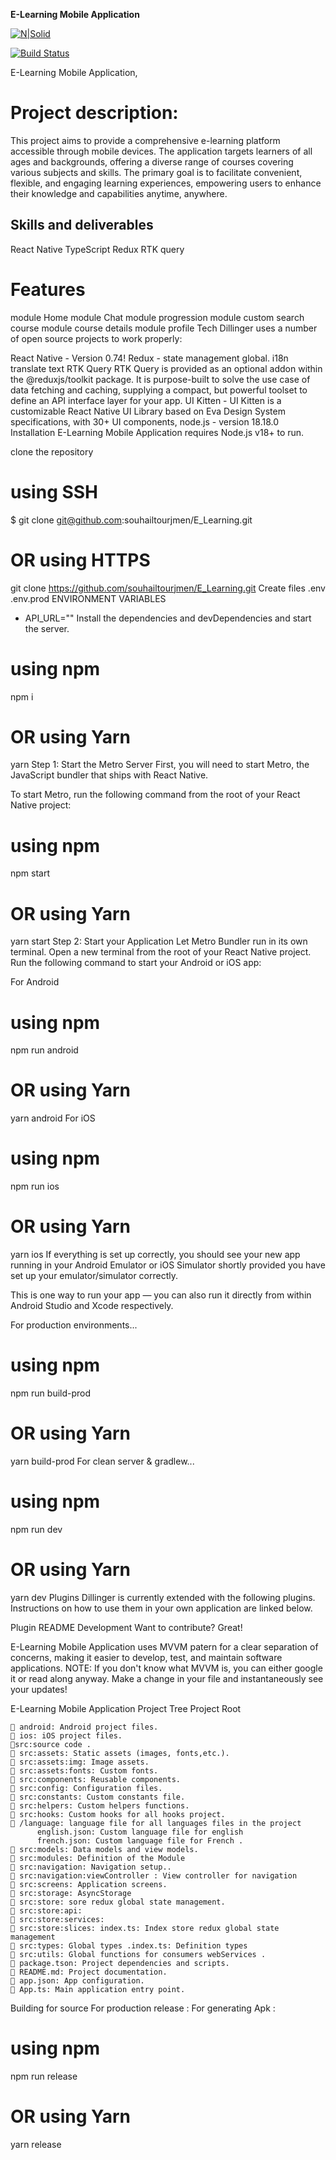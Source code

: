 **E-Learning Mobile Application**

[![N|Solid](https://cldup.com/dTxpPi9lDf.thumb.png)](https://nodesource.com/products/nsolid)

[![Build Status](https://travis-ci.org/joemccann/dillinger.svg?branch=master)](https://playprosite.itside.co/)

E-Learning Mobile Application,

# Project description:

This project aims to provide a comprehensive e-learning platform accessible through mobile devices. The application targets learners of all ages and backgrounds, offering a diverse range of courses covering various subjects and skills. The primary goal is to facilitate convenient, flexible, and engaging learning experiences, empowering users to enhance their knowledge and capabilities anytime, anywhere.

## Skills and deliverables

React Native
TypeScript
Redux
RTK query

# Features

module Home
module Chat
module progression
module custom search course
module course details
module profile
Tech
Dillinger uses a number of open source projects to work properly:

React Native - Version 0.74!
Redux - state management global.
i18n translate text
RTK Query RTK Query is provided as an optional addon within the @reduxjs/toolkit package. It is purpose-built to solve the use case of data fetching and caching, supplying a compact, but powerful toolset to define an API interface layer for your app.
UI Kitten - UI Kitten is a customizable React Native UI Library based on Eva Design System specifications, with 30+ UI components,
node.js - version 18.18.0
Installation
E-Learning Mobile Application requires Node.js v18+ to run.

clone the repository

# using SSH

$ git clone git@github.com:souhailtourjmen/E_Learning.git

# OR using HTTPS

git clone https://github.com/souhailtourjmen/E_Learning.git
Create files
.env
.env.prod
ENVIRONMENT VARIABLES

- API_URL=""
  Install the dependencies and devDependencies and start the server.

# using npm

npm i

# OR using Yarn

yarn
Step 1: Start the Metro Server
First, you will need to start Metro, the JavaScript bundler that ships with React Native.

To start Metro, run the following command from the root of your React Native project:

# using npm

npm start

# OR using Yarn

yarn start
Step 2: Start your Application
Let Metro Bundler run in its own terminal. Open a new terminal from the root of your React Native project. Run the following command to start your Android or iOS app:

For Android

# using npm

npm run android

# OR using Yarn

yarn android
For iOS

# using npm

npm run ios

# OR using Yarn

yarn ios
If everything is set up correctly, you should see your new app running in your Android Emulator or iOS Simulator shortly provided you have set up your emulator/simulator correctly.

This is one way to run your app — you can also run it directly from within Android Studio and Xcode respectively.

For production environments...

# using npm

npm run build-prod

# OR using Yarn

yarn build-prod
For clean server & gradlew...

# using npm

npm run dev

# OR using Yarn

yarn dev
Plugins
Dillinger is currently extended with the following plugins. Instructions on how to use them in your own application are linked below.

Plugin README
Development
Want to contribute? Great!

E-Learning Mobile Application uses MVVM patern for a clear separation of concerns, making it easier to develop, test, and maintain software applications. NOTE: If you don't know what MVVM is, you can either google it or read along anyway. Make a change in your file and instantaneously see your updates!

E-Learning Mobile Application Project Tree
Project Root

    📁 android: Android project files.  
    📁 ios: iOS project files.
    📁src:source code .
    📁 src:assets: Static assets (images, fonts,etc.).
    📁 src:assets:img: Image assets.
    📁 src:assets:fonts: Custom fonts.
    📁 src:components: Reusable components.
    📁 src:config: Configuration files.
    📁 src:constants: Custom constants file.
    📁 src:helpers: Custom helpers functions.
    📁 src:hooks: Custom hooks for all hooks project.
    📁 /language: language file for all languages files in the project
          english.json: Custom language file for english
          french.json: Custom language file for French .
    📁 src:models: Data models and view models.
    📁 src:modules: Definition of the Module
    📁 src:navigation: Navigation setup..
    📁 src:navigation:viewController : View controller for navigation
    📁 src:screens: Application screens.
    📁 src:storage: AsyncStorage
    📁 src:store: sore redux global state management.
    📁 src:store:api:
    📁 src:store:services:
    📁 src:store:slices: index.ts: Index store redux global state management
    📁 src:types: Global types .index.ts: Definition types
    📁 src:utils: Global functions for consumers webServices .
    📄 package.tson: Project dependencies and scripts.
    📄 README.md: Project documentation.
    📄 app.json: App configuration.
    📄 App.ts: Main application entry point.

Building for source
For production release :
For generating Apk :

# using npm

npm run release

# OR using Yarn

yarn release
